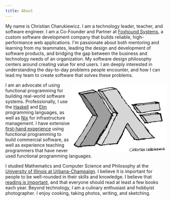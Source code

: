 ```yaml
---
title: About
---
```


<div class="content-body">

My name is Christian Charukiewicz. I am a technology leader, teacher, and software engineer. I am a Co-Founder and Partner at [Foxhound Systems](https://www.foxhound.systems), a custom software development company that builds reliable, high-performance web applications. I'm passionate about both mentoring and learning from my teammates, leading the design and development of software products, and bridging the gap between the business and technology needs of an organization. My software design philosophy centers around creating value for end users. I am deeply interested in understanding the day-to-day problems people encounter, and how I can lead my team to create software that solves these problems.

<a href="https://www.haskell.org"><img alt="Hand-drawn Haskell programming language logo signed by Christian Charukiewicz" title="Haskell" src="/images/haskell_logo_signed.png" style="float:right; width:300px;"></a>

I am an advocate of using functional programming for building real-world software systems. Professionally, I use the [Haskell](https://www.haskell.org/) and [Elm](https://elm-lang.org/) programming languages, as well as [Nix](https://nixos.org/) for infrastructure management. I have extensive [first-hand experience](/posts/elm) using functional programming to build commercial software, as well as experience teaching programmers that have never used functional programming languages.

I studied Mathematics and Computer Science and Philosophy at the [University of Illinois at Urbana-Champaign](http://illinois.edu/). I believe it is important for people to be well-rounded in their skills and knowledge. I believe that [reading is important](/reading), and that everyone should read at least a few books each year. Beyond technology, I am a culinary enthusiast and hobbyist photographer. I enjoy cooking, taking photos, writing, and sketching.

</div>
